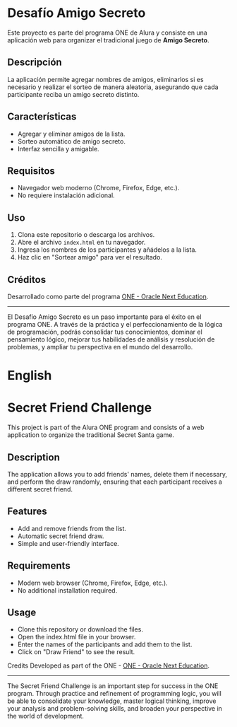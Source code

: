 # Desafío Amigo Secreto

Este proyecto es parte del programa ONE de Alura y consiste en una aplicación web para organizar el tradicional juego de **Amigo Secreto**.

## Descripción

La aplicación permite agregar nombres de amigos, eliminarlos si es necesario y realizar el sorteo de manera aleatoria, asegurando que cada participante reciba un amigo secreto distinto.

## Características

- Agregar y eliminar amigos de la lista.
- Sorteo automático de amigo secreto.
- Interfaz sencilla y amigable.

## Requisitos

- Navegador web moderno (Chrome, Firefox, Edge, etc.).
- No requiere instalación adicional.

## Uso

1. Clona este repositorio o descarga los archivos.
2. Abre el archivo `index.html` en tu navegador.
3. Ingresa los nombres de los participantes y añádelos a la lista.
4. Haz clic en "Sortear amigo" para ver el resultado.

## Créditos

Desarrollado como parte del programa [ONE - Oracle Next Education](https://www.aluracursos.com/one).

---

El Desafío Amigo Secreto es un paso importante para el éxito en el programa ONE. A través de la práctica y el perfeccionamiento de la lógica de programación, podrás consolidar tus conocimientos, dominar el pensamiento lógico, mejorar tus habilidades de análisis y resolución de problemas, y ampliar tu perspectiva en el mundo del desarrollo.



# English


# Secret Friend Challenge

This project is part of the Alura ONE program and consists of a web application to organize the traditional Secret Santa game.

## Description

The application allows you to add friends' names, delete them if necessary, and perform the draw randomly, ensuring that each participant receives a different secret friend.

## Features

- Add and remove friends from the list.
- Automatic secret friend draw.
- Simple and user-friendly interface.

## Requirements

- Modern web browser (Chrome, Firefox, Edge, etc.).
- No additional installation required.

## Usage

- Clone this repository or download the files.
- Open the index.html file in your browser.
- Enter the names of the participants and add them to the list.
- Click on "Draw Friend" to see the result.

Credits Developed as part of the ONE - [ONE - Oracle Next Education](https://www.aluracursos.com/one).

---
The Secret Friend Challenge is an important step for success in the ONE program. Through practice and refinement of programming logic, you will be able to consolidate your knowledge, master logical thinking, improve your analysis and problem-solving skills, and broaden your perspective in the world of development.
